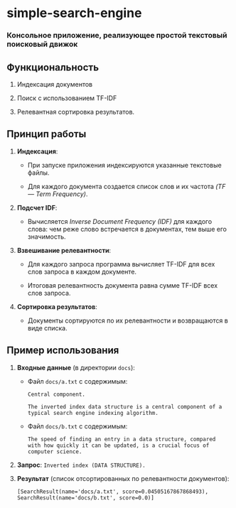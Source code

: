 # **simple-search-engine**

### Консольное приложение, реализующее простой текстовый поисковый движок

## **Функциональность**

1. Индексация документов

2. Поиск с использованием TF-IDF

3. Релевантная сортировка результатов.

## **Принцип работы**

1. **Индексация**:
   
   - При запуске приложения индексируются указанные текстовые файлы.
     
   - Для каждого документа создается список слов и их частота *(TF — Term Frequency)*.

3. **Подсчет IDF**:
   
   - Вычисляется *Inverse Document Frequency (IDF)* для каждого слова: чем реже слово встречается в документах, тем выше его значимость.

5. **Взвешивание релевантности**:
   
   - Для каждого запроса программа вычисляет TF-IDF для всех слов запроса в каждом документе.
     
   - Итоговая релевантность документа равна сумме TF-IDF всех слов запроса.

7. **Сортировка результатов**:
   
   - Документы сортируются по их релевантности и возвращаются в виде списка.

## **Пример использования**

1. **Входные данные** (в директории `docs`):

   - Файл `docs/a.txt` с содержимым:
      ```
      Central component.
      
      The inverted index data structure is a central component of a typical search engine indexing algorithm.
      ```
   
   - Файл `docs/b.txt` с содержимым:
      ```
      The speed of finding an entry in a data structure, compared with how quickly it can be updated, is a crucial focus of computer science.
      ```

1. **Запрос**: `Inverted index (DATA STRUCTURE).`

2. **Результат** (список отсортированных по релевантности документов):
   ```
   [SearchResult(name='docs/a.txt', score=0.04505167867868493), SearchResult(name='docs/b.txt', score=0.0)]
   ```
